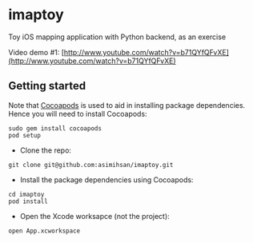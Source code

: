 # imaptoy

Toy iOS mapping application with Python backend, as an exercise

Video demo #1: [http://www.youtube.com/watch?v=b71QYfQFvXE](http://www.youtube.com/watch?v=b71QYfQFvXE)

## Getting started

Note that [Cocoapods](http://cocoapods.org/) is used to aid in installing
package dependencies. Hence you will need to install Cocoapods:

```
sudo gem install cocoapods
pod setup
```

-   Clone the repo:

```
git clone git@github.com:asimihsan/imaptoy.git
```

-   Install the package dependencies using Cocoapods:

```
cd imaptoy
pod install
```

-   Open the Xcode worksapce (not the project):

```
open App.xcworkspace
```

